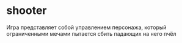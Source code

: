 # shooter
Игра представляет собой управлением персонажа, который ограниченными мечами пытается сбить падающих на него пчёл

